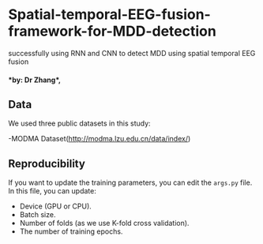 # Spatial-temporal-EEG-fusion-framework-for-MDD-detection
successfully using RNN and CNN to detect MDD using spatial temporal EEG fusion

#### *by: Dr Zhang\*, 

## Data
We used three public datasets in this study:

-MODMA Dataset(http://modma.lzu.edu.cn/data/index/)


## Reproducibility
If you want to update the training parameters, you can edit the `args.py` file. In this file, you can update:

- Device (GPU or CPU).
- Batch size.
- Number of folds (as we use K-fold cross validation).
- The number of training epochs.




